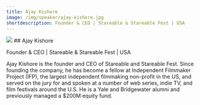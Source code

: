 ```yaml
---
title: Ajay Kishore
image: /img/speaker/ajay-kishore.jpg
shortdescription: Founder & CEO | Stareable & Stareable Fest | USA
---
```

<img src="/img/speaker/ajay-kishore.jpg">
## Ajay Kishore

Founder & CEO | Stareable & Stareable Fest | USA

Ajay Kishore is the founder and CEO of Stareable and Stareable Fest. Since founding the company, he has become a fellow at Independent Filmmaker Project (IFP), the largest independent filmmaking non-profit in the US, and served on the jury for and spoken at a number of web series, indie TV, and film festivals around the U.S. He is a Yale and Bridgewater alumni and previously managed a $200M equity fund.